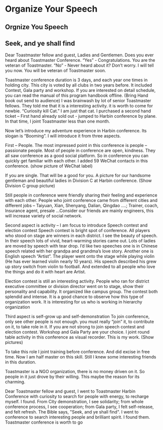 # Organize Your Speech

## Orgnize You Speech

## Seek, and ye shall find

Dear Toastmaster fellow and guest, Ladies and Gentlemen. Does you ever heard about Toastmaster Conference. “Yes” - Congratulations. You are the veteran of Toastmaster. “No” - Never heard about it? Don’t worry. I will tell you now. You will be veteran of Toastmaster soon.

Toastmaster conference duration is 3 days, and each year one times in holding city. This city is voted by all clubs in two years before. It included Contest, Gala party and workshop. If you are interested on detail schedule, you can read the manual of this program handbook offline. \(Bring Hand book out send to audience\) I was brainwash by lot of senior Toastmaster fellows. They told me that it is a interesting activity. it is worth to come for newbie. “Curiosity kill Cat.” I am just that cat. I purchased a second hand ticket – First hand already sold out - jumped to Harbin conference by plane. In that time, I joint Toastmaster less than one month.

Now let’s introduce my adventure experience in Harbin conference. Its slogan is “Booming”. I will introduce it from three aspects.

First – People. The most impressed point in this conference is people – passionate people. Most of people in conference are open, kindness. They all saw conference as a good social platform. So in conference you can quickly get familiar with each other. I added 59 WeChat contacts in this conference. \(show picture of WeChat label\)

If you are single. That will be a good for you. A picture for our handsome gentleman and beautiful ladies in Division C at Harbin conference. \(Show Division C group picture\)

Still people in conference were friendly sharing their feeling and experience with each other. People who joint conference came from different cities and different jobs – Taiyuan, Xian, Shenyang, Dalian, Qingdao ….; Trainer, coach, Insurance agent, presale …Consider our friends are mainly engineers, this will increase variety of social network.

Second aspect is activity – I am focus to introduce Speech contest and election contest Speech contest is bright spot of conference. All players who stood on stage are winners in each district. I see the beauty of speech. In their speech lots of vivid, heart-warming stories came out. Lots of ladies are moved by speech with tear drop. I’d like two speeches one is in Chinese speech related with her grandpa and grandma’s love story. Another one is English speech “Artist”. The player went onto the stage while playing violin \(He has ever learned violin nearly 10 years\). His speech described his grew up story switch from violin to football. And extended to all people who love the things and do it with heart are Artist.

Election contest is still an interesting activity. People who ran for district executive committee or division director went on to stage, show their personality and capability. It organized like campus group. The contest both splendid and intense. It is a good chance to observe how this type of organization work. It is interesting for us who is working in hierarchy organization

Third aspect is self-grow up and self-demonstration To join conference, only see other people is not enough. you must really “join” it, to contribute on it, to take role in it. If you are not strong to join speech contest and election contest. Workshop and Gala Party are your choice. I joint round table activity in this conference as visual recorder. This is my work. \(Show pictures\)

To take this role I joint training before conference. And did excise in free time. Now I am half master on this skill. Still I knew some interesting friends in this duration.

Toastmaster is a NGO organization, there is no money driven on it. So people in it just drove by their willing. This maybe the reason for its charming.

Dear Toastmaster fellow and guest, I went to Toastmaster Harbin Conference with curiosity to search for people with energy, to recharge myself. I found. From City demonstration, I see solidarity; from whole conference process, I see cooperation; from Gala party, I felt self-release, and felt refresh. The Bible says, "Seek, and ye shall find". I went to conference to search interesting people and brilliant spirit. I found them. Toastmaster conference is worth to go

